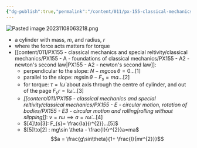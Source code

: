 ```yaml
---
{"dg-publish":true,"permalink":"/content/011/px-155-classical-mechanics-and-special-reltivity/classical-mechanics/px-155-e-circular-motion-rotation-of-bodies/px-155-e13-cylinder-rolling-down-a-slope/","created":"2024-10-01T18:27:09.691+01:00","updated":"2024-11-26T19:57:16.479+00:00"}
---
```


![Pasted image 20231108063218.png](/img/user/pics/Pasted%20image%2020231108063218.png)
- a cylinder with mass, $m$, and radius, $r$
- where the force acts matters for torque
- [[content/011/PX155 - classical mechanics and special reltivity/classical mechanics/PX155 - A - foundations of classical mechanics/PX155 - A2 - newton's second law\|PX155 - A2 - newton's second law]]:
	- perpendicular to the slope: $N-mg\cos\theta = 0...[1]$
	- parallel to the slope: $mg\sin\theta - F_{s} = ma...[2]$
	- for torque:
		$\tau = I\dot\omega$ about axis through the centre of cylinder, and out of the page
		$F_{s}r = I\dot\omega...[3]$
	- *[[content/011/PX155 - classical mechanics and special reltivity/classical mechanics/PX155 - E - circular motion, rotation of bodies/PX155 - E3 - circular motion and rolling\|rolling without slipping]]*: $v=r\omega\implies a= r\dot\omega...[4]$
	- $[4]\to[3]: F_{s}= \frac{Ia}{r^{2}}...[5]$ 
	- $[5]\to[2] : mg\sin \theta - \frac{I}{r^{2}}a=ma$
	$$a = \frac{g\sin\theta}{1+ \frac{I}{mr^{2}}}$$
